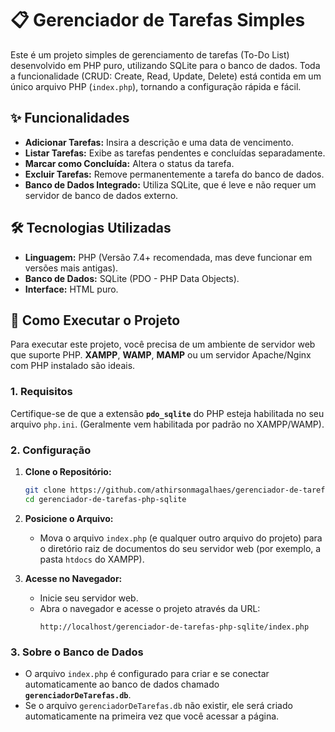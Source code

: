 # 📋 Gerenciador de Tarefas Simples

Este é um projeto simples de gerenciamento de tarefas (To-Do List) desenvolvido em PHP puro, utilizando SQLite para o banco de dados. Toda a funcionalidade (CRUD: Create, Read, Update, Delete) está contida em um único arquivo PHP (`index.php`), tornando a configuração rápida e fácil.

## ✨ Funcionalidades

* **Adicionar Tarefas:** Insira a descrição e uma data de vencimento.
* **Listar Tarefas:** Exibe as tarefas pendentes e concluídas separadamente.
* **Marcar como Concluída:** Altera o status da tarefa.
* **Excluir Tarefas:** Remove permanentemente a tarefa do banco de dados.
* **Banco de Dados Integrado:** Utiliza SQLite, que é leve e não requer um servidor de banco de dados externo.

## 🛠️ Tecnologias Utilizadas

* **Linguagem:** PHP (Versão 7.4+ recomendada, mas deve funcionar em versões mais antigas).
* **Banco de Dados:** SQLite (PDO - PHP Data Objects).
* **Interface:** HTML puro.

## 🚀 Como Executar o Projeto

Para executar este projeto, você precisa de um ambiente de servidor web que suporte PHP. **XAMPP**, **WAMP**, **MAMP** ou um servidor Apache/Nginx com PHP instalado são ideais.

### 1. Requisitos

Certifique-se de que a extensão **`pdo_sqlite`** do PHP esteja habilitada no seu arquivo `php.ini`. (Geralmente vem habilitada por padrão no XAMPP/WAMP).

### 2. Configuração

1.  **Clone o Repositório:**
    ```bash
    git clone https://github.com/athirsonmagalhaes/gerenciador-de-tarefas-php-sqlite.git
    cd gerenciador-de-tarefas-php-sqlite
    ```

2.  **Posicione o Arquivo:**
    * Mova o arquivo `index.php` (e qualquer outro arquivo do projeto) para o diretório raiz de documentos do seu servidor web (por exemplo, a pasta `htdocs` do XAMPP).

3.  **Acesse no Navegador:**
    * Inicie seu servidor web.
    * Abra o navegador e acesse o projeto através da URL:
        ```
        http://localhost/gerenciador-de-tarefas-php-sqlite/index.php
        ```

### 3. Sobre o Banco de Dados

* O arquivo `index.php` é configurado para criar e se conectar automaticamente ao banco de dados chamado **`gerenciadorDeTarefas.db`**.
* Se o arquivo `gerenciadorDeTarefas.db` não existir, ele será criado automaticamente na primeira vez que você acessar a página.
